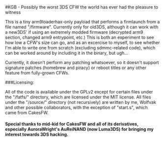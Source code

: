#KGB - Possibly the worst 3DS CFW the world has ever had the pleasure to witness

This is a tiny arm9loaderhax-only payload that performs a firmlaunch from a file named "/firmware".
Currently only for old3DS, although it can work with a new3DS' if using an extremely modded firmware (decrypted arm9 section, changed arm9 entrypoint, etc.)
This is both an experiment to see how low a CFW's size can go, and as an excercise to myself, to see whether I'm able to write one from scratch (excluding sdmmc-related code), which can be worked around by including it in the binary, but ugh...

Currently, it doesn't perform any patching whatsoever, so it doesn't support signature patches (homebrew and piracy) or reboot titles or any other feature from fully-grown CFWs.

###Licensing:

All of the code is available under the GPLv2 except for certain files under the "/fatfs/" directory, which are licensed under the MIT license.
All files under the "/source/" directory (not recursively) are written by me, Wolfvak and other possible collaborators, with the exception of "start.s", which came from CakesFW.

#### Special thanks to mid-kid for CakesFW and all of its derivatives, especially AuroraWright's AuReiNAND (now Luma3DS) for bringing my interest towards 3DS hacking.
